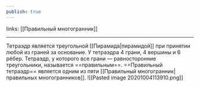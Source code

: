 ```yaml
---
publish: true
---
```

links: [[Правильный многогранник]]

---


Тетраэдр является треугольной [[Пирамида|пирамидой]] при принятии любой из граней за основание. У тетраэдра 4 грани, 4 вершины и 6 рёбер. 
Тетраэдр, у которого все грани — равносторонние треугольники, называется ==правильным==. 
==Правильный тетраэдр== является одним из пяти [[Правильный многогранник|правильных многогранников]].
![[Pasted image 20201004113910.png]]